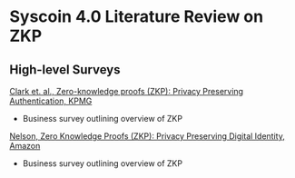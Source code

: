 # Syscoin 4.0 Literature Review on ZKP

## High-level Surveys

[Clark et. al., Zero-knowledge proofs (ZKP): Privacy Preserving
Authentication, KPMG](https://published-prd.lanyonevents.com/published/rsaus19/sessionsFiles/13672/IDY-W02-Zero-Knowledge-ZK-Proofs_Privacy_Preserving-Authentication.pdf)
- Business survey outlining overview of ZKP

[Nelson, Zero Knowledge Proofs (ZKP): Privacy Preserving Digital Identity, Amazon](https://www.youtube.com/watch?v=D4iUeVbib_k)
- Business survey outlining overview of ZKP
